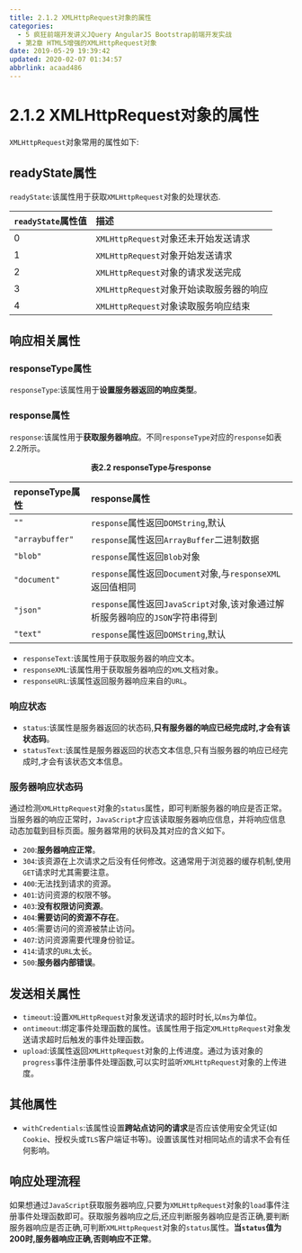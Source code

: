 ```yaml
---
title: 2.1.2 XMLHttpRequest对象的属性
categories: 
  - 5 疯狂前端开发讲义JQuery AngularJS Bootstrap前端开发实战
  - 第2章 HTML5增强的XMLHttpRequest对象
date: 2019-05-29 19:39:42
updated: 2020-02-07 01:34:57
abbrlink: acaad486
---
```

# 2.1.2 XMLHttpRequest对象的属性 #
`XMLHttpRequest`对象常用的属性如下:
## readyState属性 ##
`readyState`:该属性用于获取`XMLHttpRequest`对象的处理状态.

|`readyState`属性值|描述|
|:---|:---|
|0|`XMLHttpRequest`对象还未开始发送请求|
|1|`XMLHttpRequest`对象开始发送请求|
|2|`XMLHttpRequest`对象的请求发送完成|
|3|`XMLHttpRequest`对象开始读取服务器的响应|
|4|`XMLHttpRequest`对象读取服务响应结束|
## 响应相关属性 ##
### responseType属性 ###
`responseType`:该属性用于**设置服务器返回的响应类型**。
### response属性 ###
`response`:该属性用于**获取服务器响应**。不同`responseType`对应的`response`如表2.2所示。
<center><strong>表2.2 responseType与response</strong></center>

|reponseType属性|response属性|
|:---|:---|
|`""`|`response`属性返回`DOMString`,默认|
|`"arraybuffer"`|`response`属性返回`ArrayBuffer`二进制数据|
|`"blob"`|`response`属性返回`Blob`对象|
|`"document"`|`response`属性返回`Document`对象,与`responseXML`返回值相同|
|`"json"`|`response`属性返回`JavaScript`对象,该对象通过解析服务器响应的`JSON`字符串得到|
|`"text"`|`response`属性返回`DOMString`,默认|

- `responseText`:该属性用于获取服务器的响应文本。
- `responseXML`:该属性用于获取服务器响应的`XML`文档对象。
- `responseURL`:该属性返回服务器响应来自的`URL`。

### 响应状态 ###
- `status`:该属性是服务器返回的状态码,**只有服务器的响应已经完成时,才会有该状态码**。
- `statusText`:该属性是服务器返回的状态文本信息,只有当服务器的响应已经完成时,才会有该状态文本信息。

### 服务器响应状态码 ###
通过检测`XMLHttpRequest`对象的`status`属性，即可判断服务器的响应是否正常。当服务器的响应正常时，`JavaScript`才应该读取服务器响应信息，并将响应信息动态加载到目标页面。服务器常用的状码及其对应的含义如下。
- `200`:**服务器响应正常**。
- `304`:该资源在上次请求之后没有任何修改。这通常用于浏览器的缓存机制,使用`GET`请求时尤其需要注意。
- `400`:无法找到请求的资源。
- `401`:访问资源的权限不够。
- `403`:**没有权限访问资源**。
- `404`:**需要访问的资源不存在**。
- `405`:需要访问的资源被禁止访问。
- `407`:访问资源需要代理身份验证。
- `414`:请求的`URL`太长。
- `500`:**服务器内部错误**。

## 发送相关属性 ##
- `timeout`:设置`XMLHttpRequest`对象发送请求的超时时长,以`ms`为单位。
- `ontimeout`:绑定事件处理函数的属性。该属性用于指定`XMLHttpRequest`对象发送请求超时后触发的事件处理函数。
- `upload`:该属性返回`XMLHttpRequest`对象的上传进度。通过为该对象的`progress`事件注册事件处理函数,可以实时监听`XMLHttpRequest`对象的上传进度。

## 其他属性 ##
- `withCredentials`:该属性设置**跨站点访问的请求**是否应该使用安全凭证(如`Cookie`、授权头或`TLS`客户端证书等)。设置该属性对相同站点的请求不会有任何影响。

## 响应处理流程 ##
如果想通过`JavaScript`获取服务器响应,只要为`XMLHttpRequest`对象的`load`事件注册事件处理函数即可。获取服务器响应之后,还应判断服务器响应是否正确,要判断服务器响应是否正确,可判断`XMLHttpRequest`对象的`status`属性。**当`status`值为200时,服务器响应正确,否则响应不正常**。
